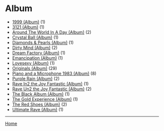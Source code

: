 # Album

  * [1999 (Album)](./album/1999/) (1)
  * [3121 (Album)](./album/3121/) (1)
  * [Around The World In A Day (Album)](./album/around-the-world-in-a-day/) (2)
  * [Crystal Ball (Album)](./album/crystal-ball/) (1)
  * [Diamonds & Pearls (Album)](./album/diamonds-pearls/) (1)
  * [Dirty Mind (Album)](./album/dirty-mind/) (2)
  * [Dream Factory (Album)](./album/dream-factory/) (1)
  * [Emancipation (Album)](./album/emancipation/) (1)
  * [Lovesexy (Album)](./album/lovesexy/) (1)
  * [Originals (Album)](./album/originals/) (29)
  * [Piano and a Microphone 1983 (Album)](./album/piano-and-a-microphone-1983/) (8)
  * [Purple Rain (Album)](./album/purple-rain/) (2)
  * [Rave In2 the Joy Fantastic (Album)](./album/rave-in2-the-joy-fantastic/) (1)
  * [Rave Un2 the Joy Fantastic (Album)](./album/rave-un2-the-joy-fantastic/) (2)
  * [The Black Album (Album)](./album/the-black-album/) (1)
  * [The Gold Experience (Album)](./album/the-gold-experience/) (1)
  * [The Red Shoes (Album)](./album/the-red-shoes/) (2)
  * [Ultimate Rave (Album)](./album/ultimate-rave/) (1)

----

[Home](../)
